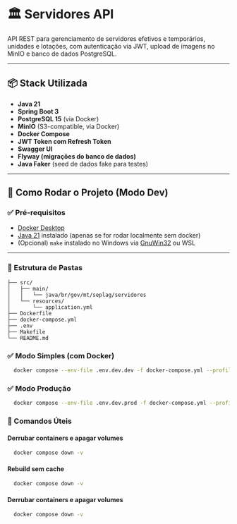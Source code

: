 # 🏛️ Servidores API

API REST para gerenciamento de servidores efetivos e temporários, unidades e lotações, com autenticação via JWT, upload de imagens no MinIO e banco de dados PostgreSQL.

---

## 📦 Stack Utilizada

- **Java 21**
- **Spring Boot 3**
- **PostgreSQL 15** (via Docker)
- **MinIO** (S3-compatible, via Docker)
- **Docker Compose**
- **JWT Token com Refresh Token**
- **Swagger UI**
- **Flyway (migrações do banco de dados)**
- **Java Faker** (seed de dados fake para testes)

---

## 🚀 Como Rodar o Projeto (Modo Dev)

### ✅ Pré-requisitos

- [Docker Desktop](https://www.docker.com/products/docker-desktop/)
- [Java 21](https://adoptium.net/) instalado (apenas se for rodar localmente sem docker)
- (Opcional) `make` instalado no Windows via [GnuWin32](http://gnuwin32.sourceforge.net/packages/make.htm) ou WSL

---

### 📁 Estrutura de Pastas

```text
├── src/
│   ├── main/
│   │   └── java/br/gov/mt/seplag/servidores
│   └── resources/
│       └── application.yml
├── Dockerfile
├── docker-compose.yml
├── .env
├── Makefile
└── README.md
```

### ✅ Modo Simples (com Docker)

```bash
  docker compose --env-file .env.dev.dev -f docker-compose.yml --profile dev up --build
```

### ✅ Modo Produção
```bash
  docker compose --env-file .env.dev.prod -f docker-compose.yml --profile prod up --build
```

### 🧼 Comandos Úteis
#### Derrubar containers e apagar volumes
```bash
  docker compose down -v
```
#### Rebuild sem cache
```bash
  docker compose down -v
```
#### Derrubar containers e apagar volumes
```bash
  docker compose down -v
```
